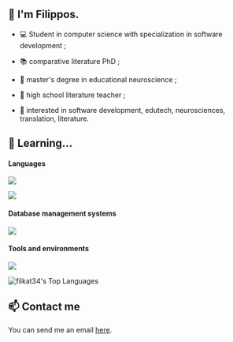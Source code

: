 ## 👋 I'm Filippos.

* 💻 Student in computer science with specialization in software development ;

* 📚 comparative literature PhD ;
  
* 🧠 master's degree in educational neuroscience ;
  
* 🏫 high school literature teacher ;

* 🧐 interested in software development, edutech, neurosciences, translation, literature.

## 🌱 Learning...

#### Languages

<p>
  <a href="https://skillicons.dev">
    <img src="https://skillicons.dev/icons?i=py,java,cs" />
  </a>
</p>
<p>
  <a href="https://skillicons.dev">
    <img src="https://skillicons.dev/icons?i=html,css,js,php" />
  </a>
</p>
<p>

#### Database management systems

<p>
  <a href="https://skillicons.dev">
    <img src="https://skillicons.dev/icons?i=mysql,postgres,mongodb" />
  </a>
</p>

#### Tools and environments

<p>
  <a href="https://skillicons.dev">
    <img src="https://skillicons.dev/icons?i=debian,windows,github,vscode,visualstudio,pycharm,eclipse" />
  </a>
</p>

![filkat34's Top Languages](https://github-readme-stats.vercel.app/api/top-langs/?username=filkat34&theme=chartreuse-dark&show_icons=true&hide_border=true&layout=compact)

## 📫 Contact me

You can send me an email <a href="mailto:filippos29@hotmail.com">here</a>.
